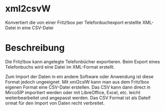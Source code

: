 # xml2csvW
Konvertiert die von einer Fritz!box per Telefonbuchexport erstellte XML-Datei in eine CSV-Datei   

# Beschreibung
Die Fritz!box kann angelegte Telefonbücher exportieren. Beim Export eines Telefonbuchs wird eine Datei im XML-Format erstellt. 

Zum Import der Daten in ein andere Software oder Anwendung ist diese Format jedoch ungeeignet. Mit xml2cslW kann man aus dem Fritz!box eigenen Format eine CSV-Datei erstellen.
Das CSV kann dann direct in MircoSIP importiert werden oder mit LibreOffice, Excel, etc. leicht weiterbearbeitet und angepasst werden. Das CSV Format ist als Dateif ormat für den Import von Daten recht verbreitet.        
